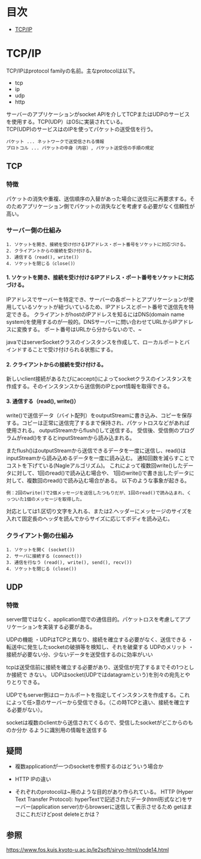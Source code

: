 # 目次
+ [TCP/IP](https://github.com/kuwabaray/note/edit/main/README.md#a-first-level-heading)

# TCP/IP

TCP/IPはprotocol familyの名前。主なprotocolは以下。
- tcp
- ip
- udp
- http

サーバーのアプリケーションがsocket APIを介してTCPまたはUDPのサービスを使用する。TCP(UDP）はOSに実装されている。<br>
TCP(UDP)のサービスはのIPを使ってパケットの送受信を行う。<br>
```
パケット ... ネットワークで送受信される情報
プロトコル ... パケットの中身（内容）, パケット送受信の手順の規定
```
## TCP
### 特徴
パケットの消失や重複、送信順序の入替があった場合に送信元に再要求する。そのためアプリケーション側でパケットの消失などを考慮する必要がなく信頼性が高い。

### サーバー側の仕組み
```
1. ソケットを開き、接続を受け付けるIPアドレス・ポート番号をソケットに対応づける。
2. クライアントからの接続を受け付ける。
3. 通信する（read(), write()）
4. ソケットを閉じる（close()）
```

#### 1. ソケットを開き、接続を受け付けるIPアドレス・ポート番号をソケットに対応づける。

IPアドレスでサーバーを特定でき、サーバーの各ポートとアプリケーションが使用しているソケットが紐づいているため、IPアドレスとポート番号で送信先を特定できる。
クライアントがhostのIPアドレスを知るにはDNS(domain name system)を使用するのが一般的。DNSサーバーに問い合わせてURLからIPアドレスに変換する。
ポート番号はURLから分からないので、~<br>
  
javaではserverSocketクラスのインスタンスを作成して、ローカルポートとバインドすることで受け付けられる状態にする。

#### 2. クライアントからの接続を受け付ける。

新しいclient接続があるたびにaccept()によってsocketクラスのインスタンスを作成する。そのインスタンスから送信側のIPとport情報を取得できる。

#### 3. 通信する（read(), write()）

write()で送信データ（バイト配列）をoutputStreamに書き込み、コピーを保存する。コピーは正常に送信完了するまで保持され、パケットロスなどがあれば使用される。
outputStreamからflush()して送信する。
受信後、受信側のプログラムがread()をするとinputStreamから読み込まれる。

またflush()はoutputStreamから送信できるデータを一度に送信し、read()はinputStreamから読み込めるデータを一度に読み込む。
通知回数を減らすことでコストを下げている(Nagleアルゴリズム)。
これによって複数回write()したデータに対して、1回のread()で読み込む場合や、
1回のwrite()で書き出したデータに対して、複数回のread()で読み込む場合がある。
以下のような事象が起きる。
```
例：2回のwrite()で2個メッセージを送信したつもりだが、1回のread()で読み込まれ、くっついた1個のメッセージを取得した。
```
対応としては1.区切り文字を入れる、または2.ヘッダーにメッセージのサイズを入れて固定長のヘッダを読んでからサイズに応じてボディを読み込む。

### クライアント側の仕組み
```
1. ソケットを開く (socket())
2. サーバに接続する (connect())
3. 通信を行なう (read(), write(), send(), recv())
4. ソケットを閉じる (close())
```

## UDP
### 特徴
server間ではなく、application間での通信目的。パケットロスを考慮してアプリケーションを実装する必要がある。

UDPの機能
 ・UDPはTCPと異なり、接続を確立する必要がなく、送信できる
 ・転送中に発生したsocketの破損等を検知し、それを破棄する
UDPのメリット
 ・接続が必要ない分、少ないデータを送受信するのに効率がいい

tcpは送受信前に接続を確立する必要があり、送受信が完了するまでその1つとしか接続で
きない。
UDPはsocket(UDPではdatagramという)を別々の宛先とやりとりできる。

UDPでもserver側はローカルポートを指定してインスタンスを作成する。これによって任>意のサーバーから受信できる。（この時TCPと違い、接続を確立する必要がない）。

socketは複数のclientから送信されてくるので、受信したsocketがどこからのものか分か
るように識別用の情報を送信する

## 疑問
- 複数applicationが一つのsocketを参照するのはどういう場合か
- HTTP IPの違い

- それぞれのprotocolは~用のような目的があり作られている。
HTTP (Hyper Text Transfer Protocol): hyperTextで記述されたデータ(html形式など)をサーバー(application server)からbrowserに送信して表示させるため
getはまさにこれだけどpost deleteとかは？

## 参照
https://www.fos.kuis.kyoto-u.ac.jp/le2soft/siryo-html/node14.html
